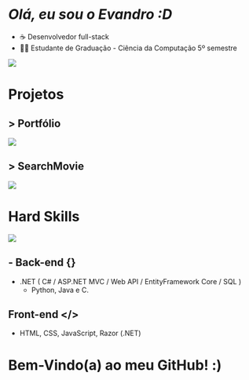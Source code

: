 # *Olá, eu sou o Evandro :D*

- ☕ Desenvolvedor full-stack
- 👨‍💻 Estudante de Graduação - Ciência da Computação 5º semestre

<a href="https://evandru.github.io"><img align="center" src="https://github-readme-stats.vercel.app/api?username=Evandru&show_icons=true&theme=radical&title_color=8E2DE2&text_color=fff&icon_color=8E2DE2"></a>

# Projetos

## > Portfólio
<a href="https://evandru.github.io"><img align="center" src="https://github-readme-stats.vercel.app/api/pin/?username=Evandru&repo=evandru.github.io&show_icons=true&theme=radical&title_color=8E2DE2&text_color=fff&icon_color=8E2DE2"></a>

## > SearchMovie
<a href="https://searchmovie.azurewebsites.net"><img align="center" src="https://github-readme-stats.vercel.app/api/pin/?username=Evandru&repo=SearchMovie&show_icons=true&theme=radical&title_color=8E2DE2&text_color=fff&icon_color=8E2DE2"></a>


# Hard Skills

<a href="https://evandru.github.io"><img align="center" src="https://github-readme-stats.vercel.app/api/top-langs/?username=Evandru&size_weight=0.5&count_weight=0.5&layout=compact&show_icons=true&theme=radical&title_color=8E2DE2&text_color=fff&icon_color=8E2DE2"></a>

## - Back-end {}
 - .NET ( C# / ASP.NET MVC / Web API / EntityFramework Core / SQL )
   - Python, Java e C.

## Front-end </>
 - HTML, CSS, JavaScript, Razor (.NET)

# Bem-Vindo(a) ao meu GitHub! :)
